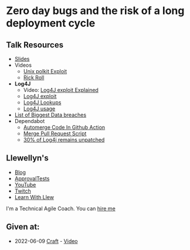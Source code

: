 # Zero day bugs and the risk of a long deployment cycle

## Talk Resources

* [Slides](https://github.com/isidore/Talks/raw/master/Slides/Zero%20day%20bugs.pptx)
* Videos
  * [Unix polkit Exploit](https://www.youtube.com/watch?v=eTcVLqKpZJc)
  * [Rick Roll](https://youtu.be/dQw4w9WgXcQ)
* **Log4J**
  * Video: [Log4J exploit Explained](https://www.youtube.com/watch?v=0-abhd-CLwQ)
  * [Log4J exploit](https://en.wikipedia.org/wiki/Log4Shell)
  * [Log4J Lookups](https://logging.apache.org/log4j/2.x/manual/lookups.html)
  * [Log4J usage](https://blog.sonatype.com/why-did-log4shell-set-the-internet-on-fire)
* [List of Biggest Data breaches](https://www.upguard.com/blog/biggest-data-breaches)
* Dependabot
  *  [Automerge Code In Github Action](https://github.com/approvals/Approvaltests.Kotlin.StarterProject/blob/main/.github/workflows/test.yml#L18-L33)
  *  [Merge Pull Request Script](https://github.com/approvals/Approvaltests.Kotlin.StarterProject/blob/main/merge_dependabot.sh)
  * [30% of Log4j remains unpatched](https://thenewstack.io/30-of-apache-log4j-security-holes-remain-unpatched/)
## Llewellyn's<!-- include: llewellyn.md -->

* [Blog](https://llewellynfalco.blogspot.com/)
* [ApprovalTests](https://github.com/approvals/)
* [YouTube](https://www.youtube.com/user/isidoreus/videos)
* [Twitch](https://www.twitch.tv/llewellynfalco)
* [Learn With Llew](https://github.com/LearnWithLlew)

I'm a Technical Agile Coach. You can [hire me](http://llewellynfalco.blogspot.com/p/hire-me.html)
<!-- endInclude -->

## Given at:
* 2022-06-09 [Craft](https://craft-conf.com/) - [Video](https://www.youtube.com/watch?v=uRP4BO8pA8M)
